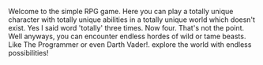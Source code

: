 
Welcome to the simple RPG game. Here you can play a totally unique character
with totally unique abilities in a totally unique world which doesn't exist.
Yes I said word 'totally' three times. Now four. That's not the point. Well anyways,
you can encounter endless hordes of wild or tame beasts. Like The Programmer or even Darth Vader!.
explore the world with endless possibilities!